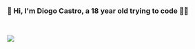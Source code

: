 <h3>🍁 Hi, I'm Diogo Castro, a 18 year old trying to code 🤷‍♂️</h3><br/>

![](https://github-readme-stats.vercel.app/api?username=diogocastrodev&show_icons=true&count_private=true&theme=nord)
